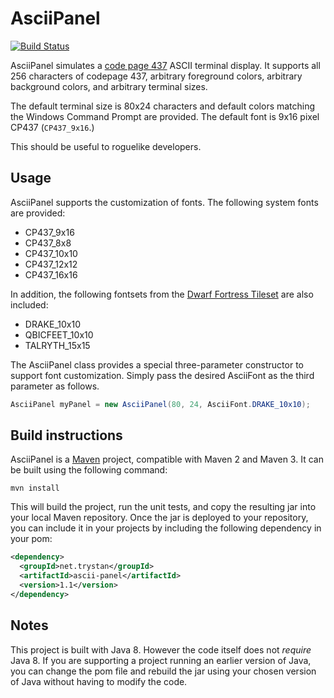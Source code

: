 # AsciiPanel

[![Build Status](https://travis-ci.org/roddy/MavenizedAsciiPanel.svg)](https://travis-ci.org/roddy/MavenizedAsciiPanel)

AsciiPanel simulates a [code page 437](https://en.wikipedia.org/wiki/Code_page_437) ASCII terminal display. It supports all 256 characters of codepage 437, arbitrary foreground colors, arbitrary background colors, and arbitrary terminal sizes.

The default terminal size is 80x24 characters and default colors matching the Windows Command Prompt are provided. The default font is 9x16 pixel CP437 (`CP437_9x16`.)

This should be useful to roguelike developers.

## Usage

AsciiPanel supports the customization of fonts. The following system fonts are provided:
- CP437_9x16 
- CP437_8x8 
- CP437_10x10 
- CP437_12x12
- CP437_16x16

In addition, the following fontsets from the [Dwarf Fortress Tileset](http://dwarffortresswiki.org/Tileset_repository) are also included:
- DRAKE_10x10
- QBICFEET_10x10 
- TALRYTH_15x15 

The AsciiPanel class provides a special three-parameter constructor to support font customization. Simply pass the desired AsciiFont as the third parameter as follows.

```java
AsciiPanel myPanel = new AsciiPanel(80, 24, AsciiFont.DRAKE_10x10);

```

## Build instructions

AsciiPanel is a [Maven](https://maven.apache.org/) project, compatible with Maven 2 and Maven 3. It can be built using the following command:

```
mvn install
```

This will build the project, run the unit tests, and copy the resulting jar into your local Maven repository. Once the jar is deployed to your repository, you can include it in your projects by including the following dependency in your pom:

```xml
<dependency>
  <groupId>net.trystan</groupId>
  <artifactId>ascii-panel</artifactId>
  <version>1.1</version>
</dependency>
```

## Notes

This project is built with Java 8. However the code itself does not *require* Java 8. If you are supporting a project running an earlier version of Java, you can change the pom file and rebuild the jar using your chosen version of Java without having to modify the code.